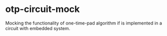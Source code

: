 # otp-circuit-mock
Mocking the functionality of one-time-pad algorithm if is implemented in a circuit with embedded system.

